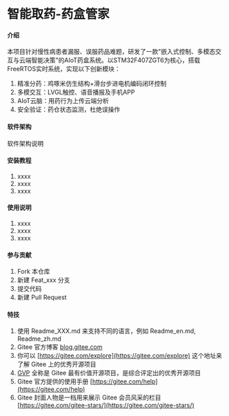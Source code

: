 # 智能取药-药盒管家

#### 介绍
本项目针对慢性病患者漏服、误服药品难题，研发了一款"嵌入式控制、多模态交互与云端智能决策"的AIoT药盒系统。以STM32F407ZGT6为核心，搭载FreeRTOS实时系统，实现以下创新模块：  
1. 精准分药：鸡啄米仿生结构+滑台步进电机编码闭环控制
2. 多模交互：LVGL触控、语音播报及手机APP
3. AIoT云脑：用药行为上传云端分析
4. 安全验证：药仓状态监测，杜绝误操作



#### 软件架构
软件架构说明


#### 安装教程

1.  xxxx
2.  xxxx
3.  xxxx

#### 使用说明

1.  xxxx
2.  xxxx
3.  xxxx

#### 参与贡献

1.  Fork 本仓库
2.  新建 Feat_xxx 分支
3.  提交代码
4.  新建 Pull Request


#### 特技

1.  使用 Readme\_XXX.md 来支持不同的语言，例如 Readme\_en.md, Readme\_zh.md
2.  Gitee 官方博客 [blog.gitee.com](https://blog.gitee.com)
3.  你可以 [https://gitee.com/explore](https://gitee.com/explore) 这个地址来了解 Gitee 上的优秀开源项目
4.  [GVP](https://gitee.com/gvp) 全称是 Gitee 最有价值开源项目，是综合评定出的优秀开源项目
5.  Gitee 官方提供的使用手册 [https://gitee.com/help](https://gitee.com/help)
6.  Gitee 封面人物是一档用来展示 Gitee 会员风采的栏目 [https://gitee.com/gitee-stars/](https://gitee.com/gitee-stars/)
